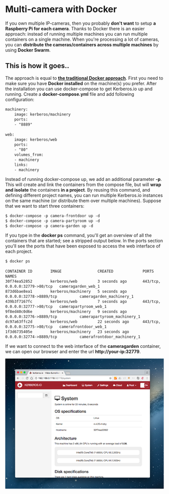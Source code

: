# Multi-camera with Docker

If you own multiple IP-cameras, then you probably **don't want** to setup **a Raspberry Pi for each camera**. Thanks to Docker there is an easier approach: instead of running multiple machines you can run multiple containers on a single machine. When you're processing a lot of cameras, you can **distribute the cameras/containers across multiple machines** by using **Docker Swarm**.

## This is how it goes..

The approach is equal to [**the traditional Docker approach**](/installation/docker). First you need to make sure you have **Docker installed** on the machine(s) you prefer. After the installation you can use docker-compose to get Kerberos.io up and running. Create a **docker-compose.yml** file and add following configuration:

    machinery:
        image: kerberos/machinery
        ports:
        - "8889"

    web:
        image: kerberos/web
        ports:
        - "80"
        volumes_from:
        - machinery
        links:
        - machinery

Instead of running docker-compose up, we add an additional parameter **-p**. This will create and link the containers from the compose file, but will **wrap and isolate** the containers **in a project**. By reusing this command, and defining different project names, you can run multiple Kerberos.io instances on the same machine (or distribute them over multiple machines). Suppose that we want to start three containers:

    $ docker-compose -p camera-frontdoor up -d
    $ docker-compose -p camera-partyroom up -d
    $ docker-compose -p camera-garden up -d

If you type in the **docker ps** command, you'll get an overview of all the containers that are started; see a stripped output below. In the ports section you'll see the ports that have been exposed to access the web interface of each project.

    $ docker ps

    CONTAINER ID        IMAGE                CREATED             PORTS                            NAMES
    30f74ea52852        kerberos/web         3 seconds ago       443/tcp, 0.0.0.0:32779->80/tcp   cameragarden_web_1
    873d6bae8ea1        kerberos/machinery   5 seconds ago       0.0.0.0:32778->8889/tcp          cameragarden_machinery_1
    439b3f7167fc        kerberos/web         7 seconds ago       443/tcp, 0.0.0.0:32777->80/tcp   camerapartyroom_web_1
    9f8ed40c0d6e        kerberos/machinery   9 seconds ago       0.0.0.0:32776->8889/tcp          camerapartyroom_machinery_1
    dc97a63ffc2d        kerberos/web         22 seconds ago      443/tcp, 0.0.0.0:32775->80/tcp   camerafrontdoor_web_1
    1f3d6735405e        kerberos/machinery   23 seconds ago      0.0.0.0:32774->8889/tcp          camerafrontdoor_machinery_1

If we want to connect to the web interface of the **cameragarden** container, we can open our browser and enter the url **http://your-ip:32779**.

![Docker container example](1_docker.png)